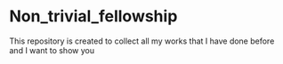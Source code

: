 # Non_trivial_fellowship
This repository is created to collect all my works that I have done before and I want to show you
